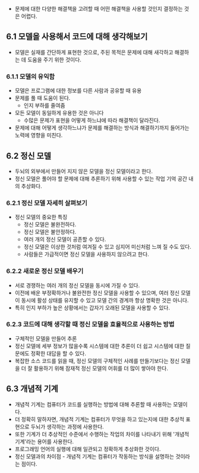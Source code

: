 - 문제에 대한 다양한 해결책을 고려할 때 어떤 해결책을 사용할 것인지 결정하는 것은 어렵다.

## 6.1 모델을 사용해서 코드에 대해 생각해보기
- 모델은 실재를 간단하게 표현한 것으로, 주된 목적은 문제에 대해 새각하고 해결하는 데 도움을 주기 위한 것이다.

### 6.1.1 모델의 유익함
- 모델은 프로그램에 대한 정보를 다른 사람과 공유할 때 유용
- 문제를 풀 때 도움이 된다.
	- 인지 부하를 줄여줌
- 모든 모델이 동일하게 유용한 것은 아니다
	- 수많은 문제가 표현을 어떻게 하느냐에 따라 해결책이 달라진다.
- 문제에 대해 어떻게 생각하느냐가 문제를 해결하는 방식과 해결하기까지 들어가는 노력에 영향을 미친다.

## 6.2 정신 모델
- 두뇌의 외부에서 만들어 지지 않은 모델을 정신 모델이라고 한다.
- 정신 모델은 풀어야 할 문제에 대해 추론하기 위해 사용할 수 있는 작업 기억 공간 내의 추상화다.

### 6.2.1 정신 모델 자세히 살펴보기
- 정신 모델의 중요한 특징
	- 정신 모델은 불완전하다.
	- 정신 모델은 불안정하다.
	- 여러 개의 정신 모델이 공존할 수 있다.
	- 정신 모델은 이상한 것처럼 여겨질 수 있고 심지어 미신처럼 느껴 질 수도 있다.
	- 사람들은 가급적이면 정신 모델을 사용하지 않으려고 한다.

### 6.2.2 새로운 정신 모델 배우기
- 서로 경쟁하는 여러 개의 정신 모델을 동시에 가질 수 있다.
- 이전에 배운 부정확하거나 불완전한 정신 모델을 사용할 수 있으며, 여러 정신 모델이 동시에 활성 상태를 유지할 수 있고 모델 간의 경계까 항상 명확한 것은 아니다.
- 특히 인지 부하가 높은 상황에서는 갑자기 오래된 모델을 사용할 수 있다.

### 6.2.3 코드에 대해 생각할 때 정신 모델을 효율적으로 사용하는 방법
- 구체적인 모델을 만들어 추론
- 정신 모델에 세부 정보가 많을수록 시스템에 대한 추론이 더 쉽고 시스템에 대한 질문에도 정확한 대답을 할 수 있다.
- 복잡한 소스 코드를 읽을 때, 정신 모델의 구체적인 사례를 만들기보다는 정신 모델을 더 잘 활용하기 위해 잠재적 정신 모델의 어휘를 더 많이 쌓아야 한다.

## 6.3 개념적 기계
- 개념적 기계는 컴퓨터가 코드를 실행하는 방법에 대해 추론할 때 사용하는 모델이다.
- 더 정확히 말하자면, 개념적 기계는 컴퓨터가 무엇을 하고 있는지에 대한 추상적 표현으로 두뇌가 생각하는 과정에 사용한다.
- 또한 기계가 더 추상적인 수준에서 수행하는 작업의 차이를 나타내기 위해 '개념적 기계'라는 용어를 사용한다.
- 프로그래밍 언어의 실행에 대해 일관되고 정확하게 추상화한 것이다.
- 정신 모델과의 차이점 - 개념적 기계는 컴퓨터가 작동하는 방식을 설명하는 것이라는 점이다.

